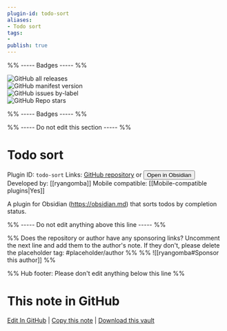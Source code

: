 ```yaml
---
plugin-id: todo-sort
aliases:
- Todo sort
tags: 
- 
publish: true
---
```


%% ----- Badges ----- %%

![GitHub all releases](https://img.shields.io/github/downloads/ryangomba/obsidian-todo-sort/total?color=573E7A&logo=github&style=for-the-badge)   
![GitHub manifest version](https://img.shields.io/github/manifest-json/v/ryangomba/obsidian-todo-sort?color=573E7A&logo=github&style=for-the-badge)   
![GitHub issues by-label](https://img.shields.io/github/issues/ryangomba/obsidian-todo-sort/help%20wanted?color=573E7A&logo=github&style=for-the-badge)   
![GitHub Repo stars](https://img.shields.io/github/stars/ryangomba/obsidian-todo-sort?color=573E7A&logo=github&style=for-the-badge)

%% ----- Badges ----- %%

%% ----- Do not edit this section ----- %%

# Todo sort

Plugin ID: `todo-sort`
Links: [GitHub repository](https://github.com/ryangomba/obsidian-todo-sort) or [<button id=HH>Open in Obsidian</button>](obsidian://show-plugin?id=todo-sort)
Developed by: [[ryangomba]]
Mobile compatible: [[Mobile-compatible plugins|Yes]]

A plugin for Obsidian (https://obsidian.md) that sorts todos by completion status.

%% ----- Do not edit anything above this line ----- %% 

%% Does the repository or author have any sponsoring links? Uncomment the next line and add them to the author's note. If they don't, please delete the placeholder tag: #placeholder/author %%
%% ![[ryangomba#Sponsor this author]] %%

%% Hub footer: Please don't edit anything below this line %%

# This note in GitHub

<span class="git-footer">[Edit In GitHub](https://github.dev/obsidian-community/obsidian-hub/blob/main/02%20-%20Community%20Expansions/02.05%20All%20Community%20Expansions/Plugins/todo-sort.md "git-hub-edit-note") | [Copy this note](https://raw.githubusercontent.com/obsidian-community/obsidian-hub/main/02%20-%20Community%20Expansions/02.05%20All%20Community%20Expansions/Plugins/todo-sort.md "git-hub-copy-note") | [Download this vault](https://github.com/obsidian-community/obsidian-hub/archive/refs/heads/main.zip "git-hub-download-vault") </span>
